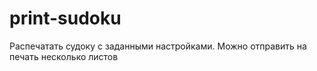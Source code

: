 # print-sudoku
Распечатать судоку с заданными настройками. Можно отправить на печать несколько листов
